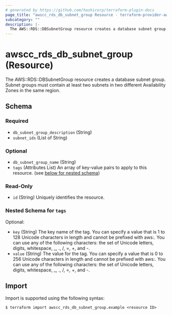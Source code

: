 ```yaml
---
# generated by https://github.com/hashicorp/terraform-plugin-docs
page_title: "awscc_rds_db_subnet_group Resource - terraform-provider-awscc"
subcategory: ""
description: |-
  The AWS::RDS::DBSubnetGroup resource creates a database subnet group. Subnet groups must contain at least two subnets in two different Availability Zones in the same region.
---
```


# awscc_rds_db_subnet_group (Resource)

The AWS::RDS::DBSubnetGroup resource creates a database subnet group. Subnet groups must contain at least two subnets in two different Availability Zones in the same region.



<!-- schema generated by tfplugindocs -->
## Schema

### Required

- `db_subnet_group_description` (String)
- `subnet_ids` (List of String)

### Optional

- `db_subnet_group_name` (String)
- `tags` (Attributes List) An array of key-value pairs to apply to this resource. (see [below for nested schema](#nestedatt--tags))

### Read-Only

- `id` (String) Uniquely identifies the resource.

<a id="nestedatt--tags"></a>
### Nested Schema for `tags`

Optional:

- `key` (String) The key name of the tag. You can specify a value that is 1 to 128 Unicode characters in length and cannot be prefixed with aws:. You can use any of the following characters: the set of Unicode letters, digits, whitespace, _, ., /, =, +, and -.
- `value` (String) The value for the tag. You can specify a value that is 0 to 256 Unicode characters in length and cannot be prefixed with aws:. You can use any of the following characters: the set of Unicode letters, digits, whitespace, _, ., /, =, +, and -.

## Import

Import is supported using the following syntax:

```shell
$ terraform import awscc_rds_db_subnet_group.example <resource ID>
```
